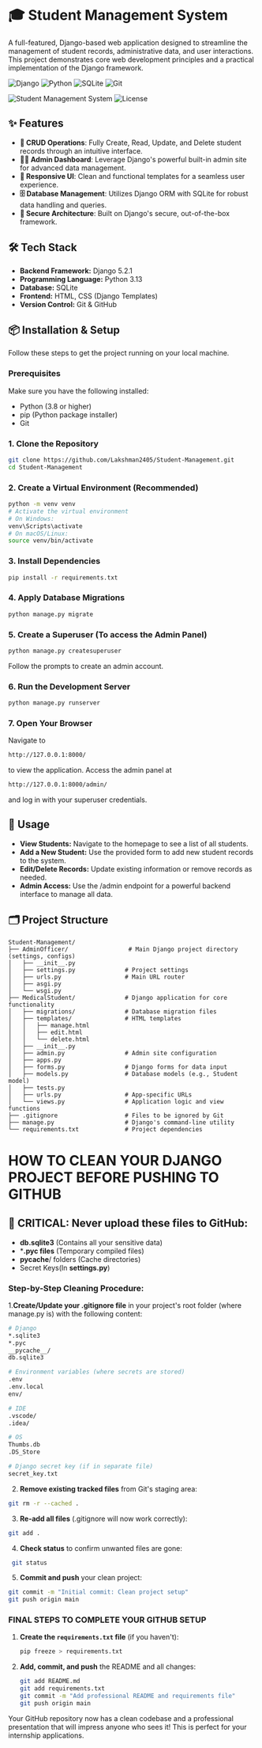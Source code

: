 # 🎓 Student Management System

A full-featured, Django-based web application designed to streamline the management of student records, administrative data, and user interactions. This project demonstrates core web development principles and a practical implementation of the Django framework.

![Django](https://img.shields.io/badge/Django-5.2.1-092E20?style=for-the-badge&logo=django)
![Python](https://img.shields.io/badge/Python-3.13-3776AB?style=for-the-badge&logo=python)
![SQLite](https://img.shields.io/badge/SQLite-07405E?style=for-the-badge&logo=sqlite&logoColor=white)
![Git](https://img.shields.io/badge/Git-F05032?style=for-the-badge&logo=git&logoColor=white)

![Student Management System](https://img.shields.io/badge/Student-Management%20System-blue?style=for-the-badge)
![License](https://img.shields.io/badge/License-MIT-green?style=for-the-badge)

## ✨ Features

- **📝 CRUD Operations**: Fully Create, Read, Update, and Delete student records through an intuitive interface.
- **👨‍💻 Admin Dashboard**: Leverage Django's powerful built-in admin site for advanced data management.
- **🎨 Responsive UI**: Clean and functional templates for a seamless user experience.
- **🗄️ Database Management**: Utilizes Django ORM with SQLite for robust data handling and queries.
- **🔐 Secure Architecture**: Built on Django's secure, out-of-the-box framework.

## 🛠️ Tech Stack

- **Backend Framework:** Django 5.2.1
- **Programming Language:** Python 3.13
- **Database:** SQLite
- **Frontend:** HTML, CSS (Django Templates)
- **Version Control:** Git & GitHub

## 📦 Installation & Setup

Follow these steps to get the project running on your local machine.

### Prerequisites
Make sure you have the following installed:
- Python (3.8 or higher)
- pip (Python package installer)
- Git

### 1. Clone the Repository
```bash
git clone https://github.com/Lakshman2405/Student-Management.git
cd Student-Management
```
### 2. Create a Virtual Environment (Recommended)
```bash
python -m venv venv
# Activate the virtual environment
# On Windows:
venv\Scripts\activate
# On macOS/Linux:
source venv/bin/activate
```

### 3. Install Dependencies
```bash
pip install -r requirements.txt
```
### 4. Apply Database Migrations
```bash
python manage.py migrate
```
### 5. Create a Superuser (To access the Admin Panel)
```bash
python manage.py createsuperuser
```
Follow the prompts to create an admin account.
### 6. Run the Development Server
```bash
python manage.py runserver
```
### 7. Open Your Browser
Navigate to
```bash
http://127.0.0.1:8000/
```
to view the application.
Access the admin panel at
```bash
http://127.0.0.1:8000/admin/
```
and log in with your superuser credentials.

## 📖 Usage
- **View Students:** Navigate to the homepage to see a list of all students.
- **Add a New Student:** Use the provided form to add new student records to the system.
- **Edit/Delete Records:** Update existing information or remove records as needed.
- **Admin Access:** Use the /admin endpoint for a powerful backend interface to manage all data.

## 🗂️ Project Structure
```text
Student-Management/
├── AdminOfficer/                 # Main Django project directory (settings, configs)
│   ├── __init__.py
│   ├── settings.py              # Project settings
│   ├── urls.py                  # Main URL router
│   ├── asgi.py
│   └── wsgi.py
├── MedicalStudent/              # Django application for core functionality
│   ├── migrations/              # Database migration files
│   ├── templates/               # HTML templates
│   │   ├── manage.html
│   │   ├── edit.html
│   │   └── delete.html
│   ├── __init__.py
│   ├── admin.py                 # Admin site configuration
│   ├── apps.py
│   ├── forms.py                 # Django forms for data input
│   ├── models.py                # Database models (e.g., Student model)
│   ├── tests.py
│   ├── urls.py                  # App-specific URLs
│   └── views.py                 # Application logic and view functions
├── .gitignore                   # Files to be ignored by Git
├── manage.py                    # Django's command-line utility
└── requirements.txt             # Project dependencies
```

# HOW TO CLEAN YOUR DJANGO PROJECT BEFORE PUSHING TO GITHUB

## 🚨 CRITICAL: Never upload these files to GitHub:

- **db.sqlite3** (Contains all your sensitive data)
- ***.pyc files** (Temporary compiled files)
- __pycache__/ folders (Cache directories)
- Secret Keys(In **settings.py**)

### Step-by-Step Cleaning Procedure:
1.**Create/Update your .gitignore file** in your project's root folder (where manage.py is) with the following content:
  ```bash
  # Django
  *.sqlite3
  *.pyc
  __pycache__/
  db.sqlite3
  
  # Environment variables (where secrets are stored)
  .env
  .env.local
  env/
  
  # IDE
  .vscode/
  .idea/
  
  # OS
  Thumbs.db
  .DS_Store
  
  # Django secret key (if in separate file)
  secret_key.txt
  ```

2. **Remove existing tracked files** from Git's staging area:
  ```bash
  git rm -r --cached .
  ```

3. **Re-add all files** (.gitignore will now work correctly):
  ```bash
  git add .
  ```
4. **Check status** to confirm unwanted files are gone:
  ```bash
   git status
  ```
5. **Commit and push** your clean project:
  ```bash
  git commit -m "Initial commit: Clean project setup"
  git push origin main
  ```

### FINAL STEPS TO COMPLETE YOUR GITHUB SETUP
1.  **Create the `requirements.txt` file** (if you haven't):
    ```bash
    pip freeze > requirements.txt
    ```

2.  **Add, commit, and push** the README and all changes:
    ```bash
    git add README.md
    git add requirements.txt
    git commit -m "Add professional README and requirements file"
    git push origin main
    ```

Your GitHub repository now has a clean codebase and a professional presentation that will impress anyone who sees it! This is perfect for your internship applications.



